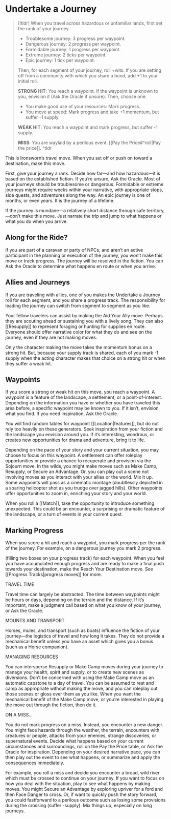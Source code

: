 # Undertake a Journey
>[!tldr] When you travel across hazardous or unfamiliar lands, first set the rank of your journey.
>- Troublesome journey: 3 progress per waypoint.
>- Dangerous journey: 2 progress per waypoint.
>- Formidable journey: 1 progress per waypoint.
>- Extreme journey: 2 ticks per waypoint.
>- Epic journey: 1 tick per waypoint.
> 
>Then, for each segment of your journey, roll +wits. If you are setting off from a community with which you share a bond, add +1 to your initial roll.
>
>**STRONG HIT**: You reach a waypoint. If the waypoint is unknown to you, envision it (Ask the Oracle if unsure). Then, choose one.
>- You make good use of your resources: Mark progress.
>- You move at speed: Mark progress and take +1 momentum, but suffer -1 supply.
>
> **WEAK HIT**: You reach a waypoint and mark progress, but suffer -1 supply.
>
>**MISS**: You are waylaid by a perilous event. [[Pay the Price#^roll|Pay the price]].
^tldr

This is Ironsworn’s travel move. When you set off or push on toward a destination, make this move.

First, give your journey a rank. Decide how far—and how hazardous—it is based on the established fiction. If you’re unsure, Ask the Oracle. Most of your journeys should be troublesome or dangerous. Formidable or extreme journeys might require weeks within your narrative, with appropriate stops, side quests, and adventures along the way. An epic journey is one of months, or even years. It is the journey of a lifetime.

If the journey is mundane—a relatively short distance through safe territory, —don’t make this move. Just narrate the trip and jump to what happens or what you do when you arrive.

## Along for the Ride?

If you are part of a caravan or party of NPCs, and aren’t an active participant in the planning or execution of the journey, you won’t make this move or track progress. The journey will be resolved in the fiction. You can Ask the Oracle to determine what happens en route or when you arrive.

## Allies and Journeys

If you are traveling with allies, one of you makes the Undertake a Journey roll for each segment, and you share a progress track. The responsibility for leading the journey can switch from segment to segment as you like.

Your fellow travelers can assist by making the Aid Your Ally move. Perhaps they are scouting ahead or sustaining you with a lively song. They can also [[Resupply]] to represent foraging or hunting for supplies en route. Everyone should offer narrative color for what they do and see on the journey, even if they are not making moves.

Only the character making the move takes the momentum bonus on a strong hit. But, because your supply track is shared, each of you mark -1 supply when the acting character makes that choice on a strong hit or when they suffer a weak hit.

## Waypoints

If you score a strong or weak hit on this move, you reach a waypoint. A waypoint is a feature of the landscape, a settlement, or a point-of-interest. Depending on the information you have or whether you have traveled this area before, a specific waypoint may be known to you. If it isn’t, envision what you find. If you need inspiration, Ask the Oracle.

You will find random tables for waypoint [[Location|features]], but do not rely too heavily on these generators. Seek inspiration from your fiction and the landscape you envision around you. If it’s interesting, wondrous, or creates new opportunities for drama and adventure, bring it to life.

Depending on the pace of your story and your current situation, you may choose to focus on this waypoint. A settlement can offer roleplay opportunities or provide a chance to recuperate and provision via the Sojourn move. In the wilds, you might make moves such as Make Camp, Resupply, or Secure an Advantage. Or, you can play out a scene not involving moves as you interact with your allies or the world. Mix it up. Some waypoints will pass as a cinematic montage (doubtlessly depicted in a soaring helicopter shot as you trudge over jagged hills). Other waypoints offer opportunities to zoom in, enriching your story and your world.

When you roll a [[Match]], take the opportunity to introduce something unexpected. This could be an encounter, a surprising or dramatic feature of the landscape, or a turn of events in your current quest.

## Marking Progress

When you score a hit and reach a waypoint, you mark progress per the rank of the journey. For example, on a dangerous journey you mark 2 progress. 

(filling two boxes on your progress track) for each waypoint. When you feel you have accumulated enough progress and are ready to make a final push towards your destination, make the Reach Your Destination move. See [[Progress Tracks|progress moves]] for more.

TRAVEL TIME

Travel time can largely be abstracted. The time between waypoints might be hours or days, depending on the terrain and the distance. If it’s important, make a judgment call based on what you know of your journey, or Ask the Oracle.

MOUNTS AND TRANSPORT

Horses, mules, and transport (such as boats) influence the fiction of your journey—the logistics of travel and how long it takes. They do not provide a mechanical benefit unless you have an asset which gives you a bonus (such as a Horse companion).

MANAGING RESOURCES

You can intersperse Resupply or Make Camp moves during your journey to manage your health, spirit and supply, or to create new scenes as diversions. Don’t be concerned with using the Make Camp move as an automatic capstone to a day of travel. You can be assumed to rest and camp as appropriate without making the move, and you can roleplay out those scenes or gloss over them as you like. When you want the mechanical benefit of the Make Camp move, or you’re interested in playing the move out through the fiction, then do it.

ON A MISS...

You do not mark progress on a miss. Instead, you encounter a new danger. You might face hazards through the weather, the terrain, encounters with creatures or people, attacks from your enemies, strange discoveries, or supernatural events. Decide what happens based on your current circumstances and surroundings, roll on the Pay the Price table, or Ask the Oracle for inspiration. Depending on your desired narrative pace, you can then play out the event to see what happens, or summarize and apply the consequences immediately.

For example, you roll a miss and decide you encounter a broad, wild river which must be crossed to continue on your journey. If you want to focus on how you deal with the situation, play to see what happens by making moves. You might Secure an Advantage by exploring upriver for a ford and then Face Danger to cross. Or, if want to quickly push the story forward, you could fastforward to a perilous outcome such as losing some provisions during the crossing (suffer -supply). Mix things up, especially on long journeys.